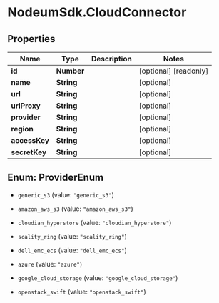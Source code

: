 # NodeumSdk.CloudConnector

## Properties

Name | Type | Description | Notes
------------ | ------------- | ------------- | -------------
**id** | **Number** |  | [optional] [readonly] 
**name** | **String** |  | [optional] 
**url** | **String** |  | [optional] 
**urlProxy** | **String** |  | [optional] 
**provider** | **String** |  | [optional] 
**region** | **String** |  | [optional] 
**accessKey** | **String** |  | [optional] 
**secretKey** | **String** |  | [optional] 



## Enum: ProviderEnum


* `generic_s3` (value: `"generic_s3"`)

* `amazon_aws_s3` (value: `"amazon_aws_s3"`)

* `cloudian_hyperstore` (value: `"cloudian_hyperstore"`)

* `scality_ring` (value: `"scality_ring"`)

* `dell_emc_ecs` (value: `"dell_emc_ecs"`)

* `azure` (value: `"azure"`)

* `google_cloud_storage` (value: `"google_cloud_storage"`)

* `openstack_swift` (value: `"openstack_swift"`)




